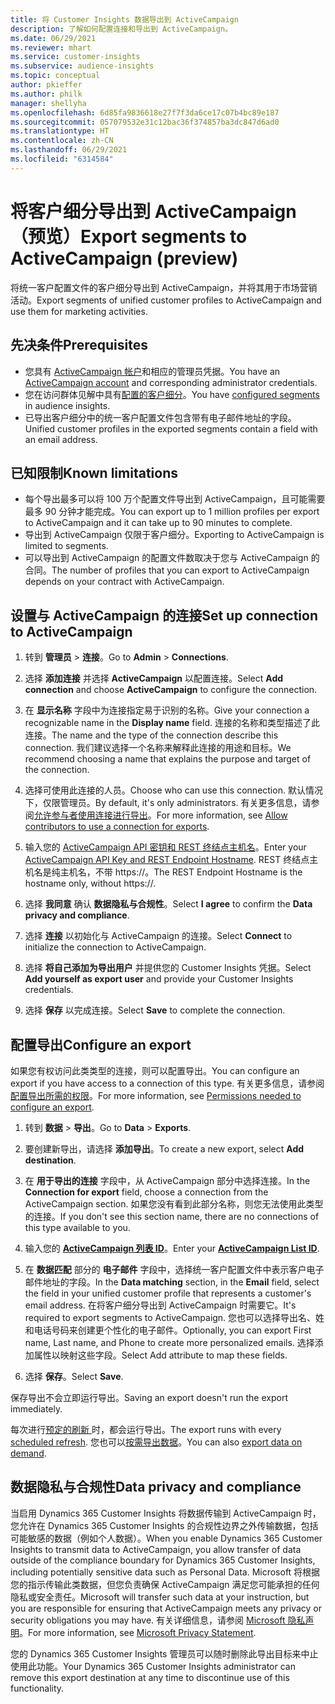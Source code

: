 ```yaml
---
title: 将 Customer Insights 数据导出到 ActiveCampaign
description: 了解如何配置连接和导出到 ActiveCampaign。
ms.date: 06/29/2021
ms.reviewer: mhart
ms.service: customer-insights
ms.subservice: audience-insights
ms.topic: conceptual
author: pkieffer
ms.author: philk
manager: shellyha
ms.openlocfilehash: 6d85fa9836618e27f7f3da6ce17c07b4bc89e187
ms.sourcegitcommit: 057079532e31c12bac36f374857ba3dc847d6ad0
ms.translationtype: HT
ms.contentlocale: zh-CN
ms.lasthandoff: 06/29/2021
ms.locfileid: "6314584"
---
```

# <a name="export-segments-to-activecampaign-preview"></a><span data-ttu-id="75f04-103">将客户细分导出到 ActiveCampaign（预览）</span><span class="sxs-lookup"><span data-stu-id="75f04-103">Export segments to ActiveCampaign (preview)</span></span>

<span data-ttu-id="75f04-104">将统一客户配置文件的客户细分导出到 ActiveCampaign，并将其用于市场营销活动。</span><span class="sxs-lookup"><span data-stu-id="75f04-104">Export segments of unified customer profiles to ActiveCampaign and use them for marketing activities.</span></span>

## <a name="prerequisites"></a><span data-ttu-id="75f04-105">先决条件</span><span class="sxs-lookup"><span data-stu-id="75f04-105">Prerequisites</span></span>

-   <span data-ttu-id="75f04-106">您具有 [ActiveCampaign 帐户](https://www.activecampaign.com/)和相应的管理员凭据。</span><span class="sxs-lookup"><span data-stu-id="75f04-106">You have an [ActiveCampaign account](https://www.activecampaign.com/) and corresponding administrator credentials.</span></span>
-   <span data-ttu-id="75f04-107">您在访问群体见解中具有[配置的客户细分](segments.md)。</span><span class="sxs-lookup"><span data-stu-id="75f04-107">You have [configured segments](segments.md) in audience insights.</span></span>
-   <span data-ttu-id="75f04-108">已导出客户细分中的统一客户配置文件包含带有电子邮件地址的字段。</span><span class="sxs-lookup"><span data-stu-id="75f04-108">Unified customer profiles in the exported segments contain a field with an email address.</span></span>

## <a name="known-limitations"></a><span data-ttu-id="75f04-109">已知限制</span><span class="sxs-lookup"><span data-stu-id="75f04-109">Known limitations</span></span>

- <span data-ttu-id="75f04-110">每个导出最多可以将 100 万个配置文件导出到 ActiveCampaign，且可能需要最多 90 分钟才能完成。</span><span class="sxs-lookup"><span data-stu-id="75f04-110">You can export up to 1 million profiles per export to ActiveCampaign and it can take up to 90 minutes to complete.</span></span>
- <span data-ttu-id="75f04-111">导出到 ActiveCampaign 仅限于客户细分。</span><span class="sxs-lookup"><span data-stu-id="75f04-111">Exporting to ActiveCampaign is limited to segments.</span></span>
- <span data-ttu-id="75f04-112">可以导出到 ActiveCampaign 的配置文件数取决于您与 ActiveCampaign 的合同。</span><span class="sxs-lookup"><span data-stu-id="75f04-112">The number of profiles that you can export to ActiveCampaign depends on your contract with ActiveCampaign.</span></span>

## <a name="set-up-connection-to-activecampaign"></a><span data-ttu-id="75f04-113">设置与 ActiveCampaign 的连接</span><span class="sxs-lookup"><span data-stu-id="75f04-113">Set up connection to ActiveCampaign</span></span>

1. <span data-ttu-id="75f04-114">转到 **管理员** > **连接**。</span><span class="sxs-lookup"><span data-stu-id="75f04-114">Go to **Admin** > **Connections**.</span></span>

1. <span data-ttu-id="75f04-115">选择 **添加连接** 并选择 **ActiveCampaign** 以配置连接。</span><span class="sxs-lookup"><span data-stu-id="75f04-115">Select **Add connection** and choose **ActiveCampaign** to configure the connection.</span></span>

1. <span data-ttu-id="75f04-116">在 **显示名称** 字段中为连接指定易于识别的名称。</span><span class="sxs-lookup"><span data-stu-id="75f04-116">Give your connection a recognizable name in the **Display name** field.</span></span> <span data-ttu-id="75f04-117">连接的名称和类型描述了此连接。</span><span class="sxs-lookup"><span data-stu-id="75f04-117">The name and the type of the connection describe this connection.</span></span> <span data-ttu-id="75f04-118">我们建议选择一个名称来解释此连接的用途和目标。</span><span class="sxs-lookup"><span data-stu-id="75f04-118">We recommend choosing a name that explains the purpose and target of the connection.</span></span>

1. <span data-ttu-id="75f04-119">选择可使用此连接的人员。</span><span class="sxs-lookup"><span data-stu-id="75f04-119">Choose who can use this connection.</span></span> <span data-ttu-id="75f04-120">默认情况下，仅限管理员。</span><span class="sxs-lookup"><span data-stu-id="75f04-120">By default, it's only administrators.</span></span> <span data-ttu-id="75f04-121">有关更多信息，请参阅[允许参与者使用连接进行导出](connections.md#allow-contributors-to-use-a-connection-for-exports)。</span><span class="sxs-lookup"><span data-stu-id="75f04-121">For more information, see [Allow contributors to use a connection for exports](connections.md#allow-contributors-to-use-a-connection-for-exports).</span></span>

1. <span data-ttu-id="75f04-122">输入您的 [ActiveCampaign API 密钥和 REST 终结点主机名](https://help.activecampaign.com/hc/articles/207317590-Getting-started-with-the-API#how-to-obtain-your-activecampaign-api-url-and-key)。</span><span class="sxs-lookup"><span data-stu-id="75f04-122">Enter your [ActiveCampaign API Key and REST Endpoint Hostname](https://help.activecampaign.com/hc/articles/207317590-Getting-started-with-the-API#how-to-obtain-your-activecampaign-api-url-and-key).</span></span> <span data-ttu-id="75f04-123">REST 终结点主机名是纯主机名，不带 https://。</span><span class="sxs-lookup"><span data-stu-id="75f04-123">The REST Endpoint Hostname is the hostname only, without https://.</span></span> 

1. <span data-ttu-id="75f04-124">选择 **我同意** 确认 **数据隐私与合规性**。</span><span class="sxs-lookup"><span data-stu-id="75f04-124">Select **I agree** to confirm the **Data privacy and compliance**.</span></span>

1. <span data-ttu-id="75f04-125">选择 **连接** 以初始化与 ActiveCampaign 的连接。</span><span class="sxs-lookup"><span data-stu-id="75f04-125">Select **Connect** to initialize the connection to ActiveCampaign.</span></span>

1. <span data-ttu-id="75f04-126">选择 **将自己添加为导出用户** 并提供您的 Customer Insights 凭据。</span><span class="sxs-lookup"><span data-stu-id="75f04-126">Select **Add yourself as export user** and provide your Customer Insights credentials.</span></span>

1. <span data-ttu-id="75f04-127">选择 **保存** 以完成连接。</span><span class="sxs-lookup"><span data-stu-id="75f04-127">Select **Save** to complete the connection.</span></span>

## <a name="configure-an-export"></a><span data-ttu-id="75f04-128">配置导出</span><span class="sxs-lookup"><span data-stu-id="75f04-128">Configure an export</span></span>

<span data-ttu-id="75f04-129">如果您有权访问此类类型的连接，则可以配置导出。</span><span class="sxs-lookup"><span data-stu-id="75f04-129">You can configure an export if you have access to a connection of this type.</span></span> <span data-ttu-id="75f04-130">有关更多信息，请参阅[配置导出所需的权限](export-destinations.md#set-up-a-new-export)。</span><span class="sxs-lookup"><span data-stu-id="75f04-130">For more information, see [Permissions needed to configure an export](export-destinations.md#set-up-a-new-export).</span></span>

1. <span data-ttu-id="75f04-131">转到 **数据** > **导出**。</span><span class="sxs-lookup"><span data-stu-id="75f04-131">Go to **Data** > **Exports**.</span></span>

1. <span data-ttu-id="75f04-132">要创建新导出，请选择 **添加导出**。</span><span class="sxs-lookup"><span data-stu-id="75f04-132">To create a new export, select **Add destination**.</span></span>

1. <span data-ttu-id="75f04-133">在 **用于导出的连接** 字段中，从 ActiveCampaign 部分中选择连接。</span><span class="sxs-lookup"><span data-stu-id="75f04-133">In the **Connection for export** field, choose a connection from the ActiveCampaign section.</span></span> <span data-ttu-id="75f04-134">如果您没有看到此部分名称，则您无法使用此类型的连接。</span><span class="sxs-lookup"><span data-stu-id="75f04-134">If you don't see this section name, there are no connections of this type available to you.</span></span>

1. <span data-ttu-id="75f04-135">输入您的 [**ActiveCampaign 列表 ID**](https://help.activecampaign.com/hc/articles/360000030559-How-to-create-a-list-in-ActiveCampaign)。</span><span class="sxs-lookup"><span data-stu-id="75f04-135">Enter your [**ActiveCampaign List ID**](https://help.activecampaign.com/hc/articles/360000030559-How-to-create-a-list-in-ActiveCampaign).</span></span>    

3. <span data-ttu-id="75f04-136">在 **数据匹配** 部分的 **电子邮件** 字段中，选择统一客户配置文件中表示客户电子邮件地址的字段。</span><span class="sxs-lookup"><span data-stu-id="75f04-136">In the **Data matching** section, in the **Email** field, select the field in your unified customer profile that represents a customer's email address.</span></span> <span data-ttu-id="75f04-137">在将客户细分导出到 ActiveCampaign 时需要它。</span><span class="sxs-lookup"><span data-stu-id="75f04-137">It's required to export segments to ActiveCampaign.</span></span> <span data-ttu-id="75f04-138">您也可以选择导出名、姓和电话号码来创建更个性化的电子邮件。</span><span class="sxs-lookup"><span data-stu-id="75f04-138">Optionally, you can export First name, Last name, and Phone to create more personalized emails.</span></span> <span data-ttu-id="75f04-139">选择添加属性以映射这些字段。</span><span class="sxs-lookup"><span data-stu-id="75f04-139">Select Add attribute to map these fields.</span></span>

1. <span data-ttu-id="75f04-140">选择 **保存**。</span><span class="sxs-lookup"><span data-stu-id="75f04-140">Select **Save**.</span></span>

<span data-ttu-id="75f04-141">保存导出不会立即运行导出。</span><span class="sxs-lookup"><span data-stu-id="75f04-141">Saving an export doesn't run the export immediately.</span></span>

<span data-ttu-id="75f04-142">每次进行[预定的刷新 ](system.md#schedule-tab)时，都会运行导出。</span><span class="sxs-lookup"><span data-stu-id="75f04-142">The export runs with every [scheduled refresh](system.md#schedule-tab).</span></span> <span data-ttu-id="75f04-143">您也可以[按需导出数据](export-destinations.md#run-exports-on-demand)。</span><span class="sxs-lookup"><span data-stu-id="75f04-143">You can also [export data on demand](export-destinations.md#run-exports-on-demand).</span></span> 


## <a name="data-privacy-and-compliance"></a><span data-ttu-id="75f04-144">数据隐私与合规性</span><span class="sxs-lookup"><span data-stu-id="75f04-144">Data privacy and compliance</span></span>

<span data-ttu-id="75f04-145">当启用 Dynamics 365 Customer Insights 将数据传输到 ActiveCampaign 时，您允许在 Dynamics 365 Customer Insights 的合规性边界之外传输数据，包括可能敏感的数据（例如个人数据）。</span><span class="sxs-lookup"><span data-stu-id="75f04-145">When you enable Dynamics 365 Customer Insights to transmit data to ActiveCampaign, you allow transfer of data outside of the compliance boundary for Dynamics 365 Customer Insights, including potentially sensitive data such as Personal Data.</span></span> <span data-ttu-id="75f04-146">Microsoft 将根据您的指示传输此类数据，但您负责确保 ActiveCampaign 满足您可能承担的任何隐私或安全责任。</span><span class="sxs-lookup"><span data-stu-id="75f04-146">Microsoft will transfer such data at your instruction, but you are responsible for ensuring that ActiveCampaign meets any privacy or security obligations you may have.</span></span> <span data-ttu-id="75f04-147">有关详细信息，请参阅 [Microsoft 隐私声明](https://go.microsoft.com/fwlink/?linkid=396732)。</span><span class="sxs-lookup"><span data-stu-id="75f04-147">For more information, see [Microsoft Privacy Statement](https://go.microsoft.com/fwlink/?linkid=396732).</span></span>

<span data-ttu-id="75f04-148">您的 Dynamics 365 Customer Insights 管理员可以随时删除此导出目标来中止使用此功能。</span><span class="sxs-lookup"><span data-stu-id="75f04-148">Your Dynamics 365 Customer Insights administrator can remove this export destination at any time to discontinue use of this functionality.</span></span>
